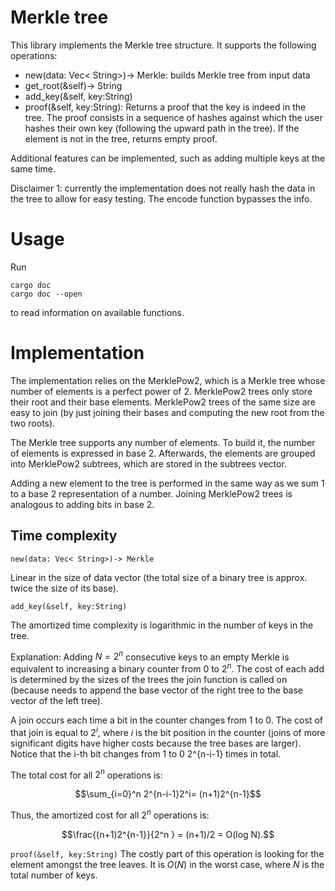 <!-- Merkle tree -->
# Merkle tree
This library implements the Merkle tree structure. It supports the following operations:
* new(data: Vec< String>)-> Merkle: builds Merkle tree from input data
* get_root(&self)-> String
* add_key(&self, key:String)
* proof(&self, key:String): Returns a proof that the key is indeed in the tree. The proof consists in a sequence of hashes against which the user hashes their own key (following the upward path in the tree). If the element is not in the tree, returns empty proof. 

Additional features can be implemented, such as adding multiple keys at the same time. 

Disclaimer 1: currently the implementation does not really hash the data in the tree to allow for easy testing. The encode function bypasses the info. 

# Usage 
Run 
```
cargo doc
cargo doc --open 
```
to read information on available functions. 

# Implementation

The implementation relies on the MerklePow2, which is a Merkle tree whose number of elements is a perfect power of 2. MerklePow2 trees only store their root and their base elements. MerklePow2 trees of the same size are easy to join (by just joining their bases and computing the new root from the two roots).

The Merkle tree supports any number of elements. To build it, the number of elements is expressed in base 2. Afterwards, the elements are grouped into MerklePow2 subtrees, which are stored in the subtrees vector. 

Adding a new element to the tree is performed in the same way as we sum 1 to a base 2 representation of a number. Joining MerklePow2 trees is analogous to adding bits in base 2.

## Time complexity 
``
new(data: Vec< String>)-> Merkle
``

Linear in the size of data vector (the total size of a binary tree is approx. twice the size of its base).

``
add_key(&self, key:String)
``

The amortized time complexity is logarithmic in the number of keys in the tree. 

Explanation: Adding $N = 2^n$ consecutive keys to an empty Merkle is equivalent to increasing a binary counter from $0$ to $2^n$. The cost of each add is determined by the sizes of the trees the join function is called on (because needs to append the base vector of the right tree to the base vector of the left tree). 

A join occurs each time a bit in the counter changes from 1 to 0. The cost of that join is equal to $2^i$, where $i$ is the bit position in the counter (joins of more significant digits have higher costs because the tree bases are larger). Notice that the i-th bit changes from 1 to 0 2^{n-i-1} times in total. 

The total cost for all $2^n$ operations is:
```math
\sum_{i=0}^n 2^{n-i-1}2^i= (n+1)2^{n-1}
```

Thus, the amortized cost for all $2^n$ operations is:
```math
\frac{(n+1)2^{n-1}}{2^n } = (n+1)/2 = O(log N).
```

``
proof(&self, key:String)
``
The costly part of this operation is looking for the element amongst the tree leaves. It is $O(N)$ in the worst case, where $N$ is the total number of keys. 
